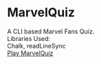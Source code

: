 # MarvelQuiz
A CLI based Marvel Fans Quiz.   
Libraries Used:   
    Chalk, readLineSync    
[Play MarvelQuiz](https://replit.com/@VishalSingla56/MarvelQuiz?embed=1&ouput=1#index.js)   